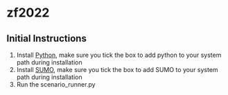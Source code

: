 # zf2022

## Initial Instructions

1. Install [Python](https://www.python.org/), make sure you tick the box to add python to your system path during installation
2. Install [SUMO](https://sumo.dlr.de/wiki/Installing), make sure you tick the box to add SUMO to your system path during installation
3. Run the scenario_runner.py
